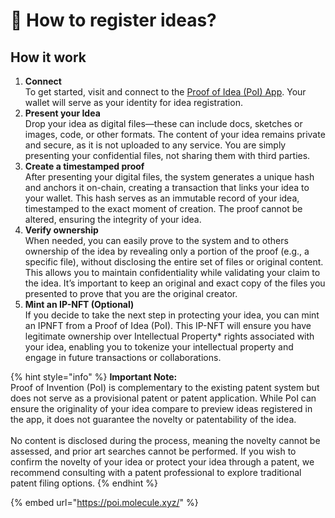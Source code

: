 # 💮 How to register ideas?

## **How it work**

1. **Connect** \
   To get started, visit and connect to the [Proof of Idea (PoI) App](https://poi.molecule.xyz/). Your wallet will serve as your identity for idea registration.
2. **Present your Idea**\
   Drop your idea as digital files—these can include docs, sketches or images, code, or other formats. The content of your idea remains private and secure, as it is not uploaded to any service. You are simply presenting your confidential files, not sharing them with third parties.
3. **Create a timestamped proof**\
   After presenting your digital files, the system generates a unique hash and anchors it on-chain, creating a transaction that links your idea to your wallet. This hash serves as an immutable record of your idea, timestamped to the exact moment of creation. The proof cannot be altered, ensuring the integrity of your idea.
4. **Verify ownership**\
   When needed, you can easily prove to the system and to others ownership of the idea by revealing only a portion of the proof (e.g., a specific file), without disclosing the entire set of files or original content. This allows you to maintain confidentiality while validating your claim to the idea. It’s important to keep an original and exact copy of the files you presented to prove that you are the original creator.
5. **Mint an IP-NFT (Optional)**\
   If you decide to take the next step in protecting your idea, you can mint an IPNFT from a Proof of Idea (PoI). This IP-NFT will ensure you have legitimate ownership over Intellectual Property\* rights associated with your idea, enabling you to tokenize your intellectual property and engage in future transactions or collaborations.&#x20;

{% hint style="info" %}
**Important Note:**\
Proof of Invention (PoI) is complementary to the existing patent system but does not serve as a provisional patent or patent application. While PoI can ensure the originality of your idea compare to preview ideas registered in the app,  it does not guarantee the novelty or patentability of the idea. \
\
No content is disclosed during the process, meaning the novelty cannot be assessed, and prior art searches cannot be performed. If you wish to confirm the novelty of your idea or protect your idea through a patent, we recommend consulting with a patent professional to explore traditional patent filing options.
{% endhint %}

{% embed url="https://poi.molecule.xyz/" %}
